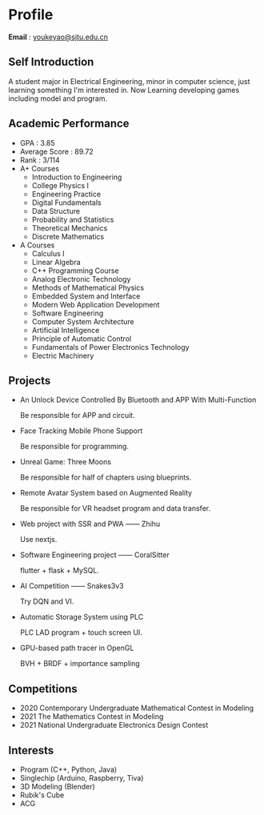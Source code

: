 # Profile

**Email** : youkeyao@sjtu.edu.cn

## Self Introduction
A student major in Electrical Engineering, minor in computer science, just learning something I'm interested in. Now Learning developing games including model and program.

## Academic Performance
- GPA : 3.85
- Average Score : 89.72
- Rank : 3/114
- A+ Courses
    - Introduction to Engineering
    - College Physics I
    - Engineering Practice
    - Digital Fundamentals
    - Data Structure
    - Probability and Statistics
    - Theoretical Mechanics
    - Discrete Mathematics
- A Courses
    - Calculus I
    - Linear Algebra
    - C++ Programming Course
    - Analog Electronic Technology
    - Methods of Mathematical Physics
    - Embedded System and Interface
    - Modern Web Application Development
    - Software Engineering
    - Computer System Architecture
    - Artificial Intelligence
    - Principle of Automatic Control
    - Fundamentals of Power Electronics Technology
    - Electric Machinery

## Projects
- An Unlock Device Controlled By Bluetooth and APP With Multi-Function

    Be responsible for APP and circuit.

- Face Tracking Mobile Phone Support

    Be responsible for programming.

- Unreal Game: Three Moons

    Be responsible for half of chapters using blueprints.

- Remote Avatar System based on Augmented Reality

    Be responsible for VR headset program and data transfer.

- Web project with SSR and PWA —— Zhihu

    Use nextjs.

- Software Engineering project —— CoralSitter

    flutter + flask + MySQL.

- AI Competition —— Snakes3v3

    Try DQN and VI.

- Automatic Storage System using PLC

    PLC LAD program + touch screen UI.

- GPU-based path tracer in OpenGL

    BVH + BRDF + importance sampling

## Competitions
- 2020 Contemporary Undergraduate Mathematical Contest in Modeling
- 2021 The Mathematics Contest in Modeling
- 2021 National Undergraduate Electronics Design Contest

## Interests
- Program (C++, Python, Java)
- Singlechip (Arduino, Raspberry, Tiva)
- 3D Modeling (Blender)
- Rubik's Cube
- ACG